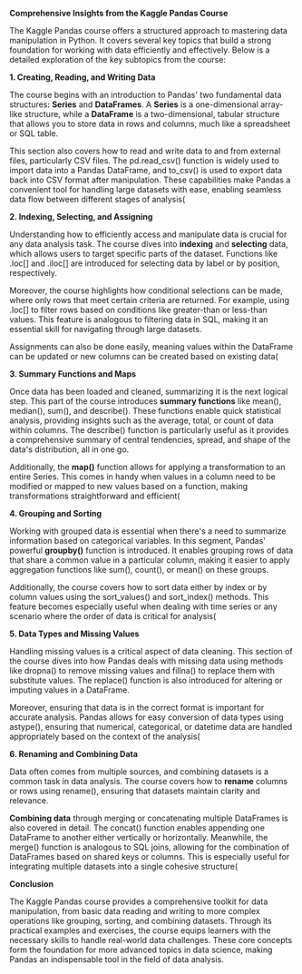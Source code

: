 **Comprehensive Insights from the Kaggle Pandas Course**

The Kaggle Pandas course offers a structured approach to mastering data
manipulation in Python. It covers several key topics that build a strong
foundation for working with data efficiently and effectively. Below is a
detailed exploration of the key subtopics from the course:

**1. Creating, Reading, and Writing Data**

The course begins with an introduction to Pandas\' two fundamental data
structures: **Series** and **DataFrames**. A **Series** is a
one-dimensional array-like structure, while a **DataFrame** is a
two-dimensional, tabular structure that allows you to store data in rows
and columns, much like a spreadsheet or SQL table.

This section also covers how to read and write data to and from external
files, particularly CSV files. The pd.read_csv() function is widely used
to import data into a Pandas DataFrame, and to_csv() is used to export
data back into CSV format after manipulation. These capabilities make
Pandas a convenient tool for handling large datasets with ease, enabling
seamless data flow between different stages of analysis​(

**2. Indexing, Selecting, and Assigning**

Understanding how to efficiently access and manipulate data is crucial
for any data analysis task. The course dives into **indexing** and
**selecting** data, which allows users to target specific parts of the
dataset. Functions like .loc\[\] and .iloc\[\] are introduced for
selecting data by label or by position, respectively.

Moreover, the course highlights how conditional selections can be made,
where only rows that meet certain criteria are returned. For example,
using .loc\[\] to filter rows based on conditions like greater-than or
less-than values. This feature is analogous to filtering data in SQL,
making it an essential skill for navigating through large datasets.

Assignments can also be done easily, meaning values within the DataFrame
can be updated or new columns can be created based on existing data​(

**3. Summary Functions and Maps**

Once data has been loaded and cleaned, summarizing it is the next
logical step. This part of the course introduces **summary functions**
like mean(), median(), sum(), and describe(). These functions enable
quick statistical analysis, providing insights such as the average,
total, or count of data within columns. The describe() function is
particularly useful as it provides a comprehensive summary of central
tendencies, spread, and shape of the data's distribution, all in one go.

Additionally, the **map()** function allows for applying a
transformation to an entire Series. This comes in handy when values in a
column need to be modified or mapped to new values based on a function,
making transformations straightforward and efficient​(

**4. Grouping and Sorting**

Working with grouped data is essential when there's a need to summarize
information based on categorical variables. In this segment, Pandas\'
powerful **groupby()** function is introduced. It enables grouping rows
of data that share a common value in a particular column, making it
easier to apply aggregation functions like sum(), count(), or mean() on
these groups.

Additionally, the course covers how to sort data either by index or by
column values using the sort_values() and sort_index() methods. This
feature becomes especially useful when dealing with time series or any
scenario where the order of data is critical for analysis​(

**5. Data Types and Missing Values**

Handling missing values is a critical aspect of data cleaning. This
section of the course dives into how Pandas deals with missing data
using methods like dropna() to remove missing values and fillna() to
replace them with substitute values. The replace() function is also
introduced for altering or imputing values in a DataFrame.

Moreover, ensuring that data is in the correct format is important for
accurate analysis. Pandas allows for easy conversion of data types using
astype(), ensuring that numerical, categorical, or datetime data are
handled appropriately based on the context of the analysis​(

**6. Renaming and Combining Data**

Data often comes from multiple sources, and combining datasets is a
common task in data analysis. The course covers how to **rename**
columns or rows using rename(), ensuring that datasets maintain clarity
and relevance.

**Combining data** through merging or concatenating multiple DataFrames
is also covered in detail. The concat() function enables appending one
DataFrame to another either vertically or horizontally. Meanwhile, the
merge() function is analogous to SQL joins, allowing for the combination
of DataFrames based on shared keys or columns. This is especially useful
for integrating multiple datasets into a single cohesive structure​(

**Conclusion**

The Kaggle Pandas course provides a comprehensive toolkit for data
manipulation, from basic data reading and writing to more complex
operations like grouping, sorting, and combining datasets. Through its
practical examples and exercises, the course equips learners with the
necessary skills to handle real-world data challenges. These core
concepts form the foundation for more advanced topics in data science,
making Pandas an indispensable tool in the field of data analysis.

